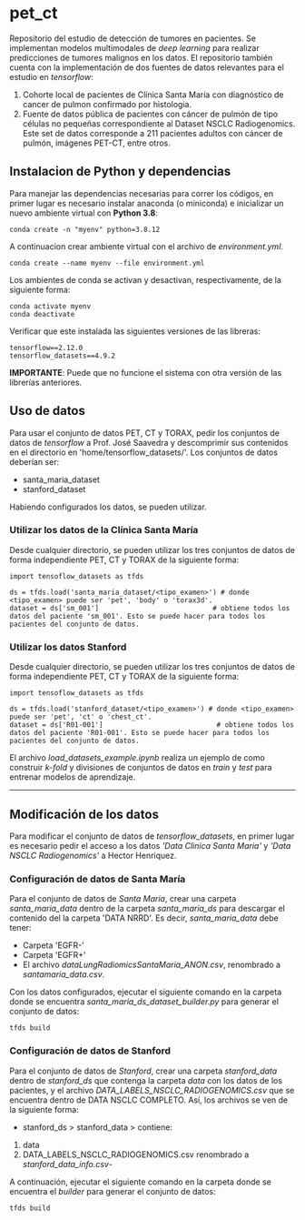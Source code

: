# pet_ct
Repositorio del estudio de detección de tumores en pacientes. Se implementan modelos multimodales de *deep learning* para realizar predicciones de tumores malignos en los datos. El repositorio también cuenta con la implementación de dos fuentes de datos relevantes para el estudio en *tensorflow*:

1. Cohorte local de pacientes de Clínica Santa María con diagnóstico de cancer de pulmon confirmado por histologia.
2. Fuente de datos pública de pacientes con cáncer de pulmón de tipo células no pequeñas correspondiente al Dataset NSCLC Radiogenomics. Este set de datos corresponde a 211 pacientes adultos con cáncer de pulmón, imágenes PET-CT, entre otros.

## Instalacion de Python y dependencias
Para manejar las dependencias necesarias para correr los códigos, en primer lugar es necesario instalar anaconda (o miniconda) e inicializar un nuevo ambiente virtual con **Python 3.8**:

```
conda create -n "myenv" python=3.8.12
```

A continuacion crear ambiente virtual con el archivo de *environment.yml*.

```
conda create --name myenv --file environment.yml
```



Los ambientes de conda se activan y desactivan, respectivamente, de la siguiente forma:

```
conda activate myenv
conda deactivate
```

Verificar que este instalada las siguientes versiones de las libreras:

```
tensorflow==2.12.0
tensorflow_datasets==4.9.2
```
**IMPORTANTE**: Puede que no funcione el sistema con otra versión de las librerías anteriores.

## Uso de datos
Para usar el conjunto de datos PET, CT y TORAX, pedir los conjuntos de datos de *tensorflow* a Prof. José Saavedra y descomprimir sus contenidos en el directorio en 'home/tensorflow_datasets/'. Los conjuntos de datos deberían ser:
- santa_maria_dataset
- stanford_dataset

Habiendo configurados los datos, se pueden utilizar.

### Utilizar los datos de la Clínica Santa María

Desde cualquier directorio, se pueden utilizar los tres conjuntos de datos de forma independiente PET, CT y TORAX de la siguiente forma:


```
import tensoflow_datasets as tfds

ds = tfds.load('santa_maria_dataset/<tipo_examen>') # donde <tipo_examen> puede ser 'pet', 'body' o 'torax3d'.
dataset = ds['sm_001']                            # obtiene todos los datos del paciente 'sm_001'. Esto se puede hacer para todos los pacientes del conjunto de datos.
```


### Utilizar los datos Stanford

Desde cualquier directorio, se pueden utilizar los tres conjuntos de datos de forma independiente PET, CT y TORAX de la siguiente forma:


```
import tensoflow_datasets as tfds

ds = tfds.load('stanford_dataset/<tipo_examen>') # donde <tipo_examen> puede ser 'pet', 'ct' o 'chest_ct'.
dataset = ds['R01-001']                            # obtiene todos los datos del paciente 'R01-001'. Esto se puede hacer para todos los pacientes del conjunto de datos.
```

El archivo *load_datasets_example.ipynb* realiza un ejemplo de como construir *k-fold* y divisiones de conjuntos de datos en *train* y *test* para entrenar modelos de aprendizaje.

---

## Modificación de los datos
Para modificar el conjunto de datos de *tensorflow_datasets*, en primer lugar es necesario pedir el acceso a los datos *'Data Clinica Santa Maria'* y *'Data NSCLC Radiogenomics'* a Hector Henriquez. 


### Configuración de datos de Santa María
Para el conjunto de datos de *Santa Maria*, crear una carpeta *santa_maria_data* dentro de la carpeta *santa_maria_ds* para descargar el contenido del la carpeta 'DATA NRRD'. Es decir, *santa_maria_data* debe tener:
- Carpeta 'EGFR-' 
- Carpeta 'EGFR+'
- El archivo *dataLungRadiomicsSantaMaria_ANON.csv*, renombrado a *santamaria_data.csv*.

Con los datos configurados, ejecutar el siguiente comando en la carpeta donde se encuentra *santa_maria_ds_dataset_builder.py* para generar el conjunto de datos:

```
tfds build
```

### Configuración de datos de Stanford
Para el conjunto de datos de *Stanford*, crear una carpeta *stanford_data* dentro de *stanford_ds* que contenga la carpeta *data* con los datos de los pacientes, y el archivo *DATA_LABELS_NSCLC_RADIOGENOMICS.csv* que se encuentra dentro de DATA NSCLC COMPLETO. Así, los archivos se ven de la siguiente forma:
- stanford_ds > stanford_data > contiene:
1. data
2. DATA_LABELS_NSCLC_RADIOGENOMICS.csv renombrado a *stanford_data_info.csv*-

A continuación, ejecutar el siguiente comando en la carpeta donde se encuentra el *builder* para generar el conjunto de datos:

```
tfds build
```
